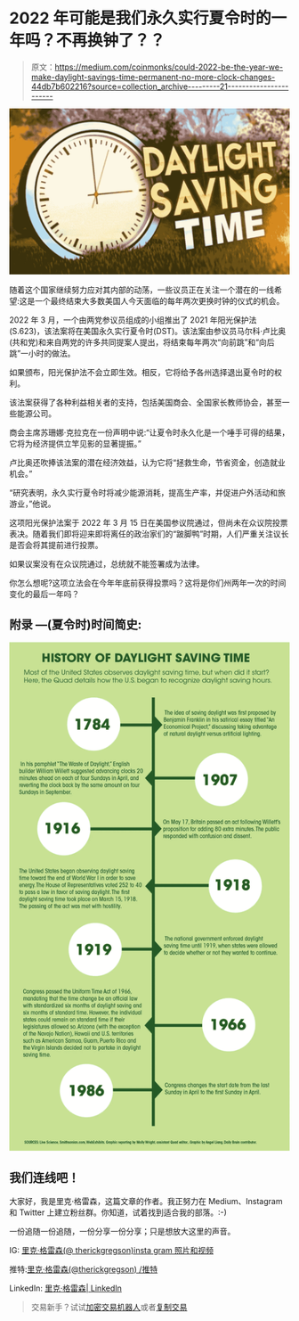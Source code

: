 # 2022 年可能是我们永久实行夏令时的一年吗？不再换钟了？？

> 原文：<https://medium.com/coinmonks/could-2022-be-the-year-we-make-daylight-savings-time-permanent-no-more-clock-changes-44db7b602216?source=collection_archive---------21----------------------->

![](img/b6c2edf81053242f3f01c8952091d4bb.png)

随着这个国家继续努力应对其内部的动荡，一些议员正在关注一个潜在的一线希望:这是一个最终结束大多数美国人今天面临的每年两次更换时钟的仪式的机会。

2022 年 3 月，一个由两党参议员组成的小组推出了 2021 年阳光保护法(S.623)，该法案将在美国永久实行夏令时(DST)。该法案由参议员马尔科·卢比奥(共和党)和来自两党的许多共同提案人提出，将结束每年两次“向前跳”和“向后跳”一小时的做法。

如果颁布，阳光保护法不会立即生效。相反，它将给予各州选择退出夏令时的权利。

该法案获得了各种利益相关者的支持，包括美国商会、全国家长教师协会，甚至一些能源公司。

商会主席苏珊娜·克拉克在一份声明中说:“让夏令时永久化是一个唾手可得的结果，它将为经济提供立竿见影的显著提振。”

卢比奥还吹捧该法案的潜在经济效益，认为它将“拯救生命，节省资金，创造就业机会。”

“研究表明，永久实行夏令时将减少能源消耗，提高生产率，并促进户外活动和旅游业，”他说。

这项阳光保护法案于 2022 年 3 月 15 日在美国参议院通过，但尚未在众议院投票表决。随着我们即将迎来即将离任的政治家们的“跛脚鸭”时期，人们严重关注议长是否会将其提前进行投票。

如果议案没有在众议院通过，总统就不能签署成为法律。

你怎么想呢?这项立法会在今年年底前获得投票吗？这将是你们州两年一次的时间变化的最后一年吗？

## **附录** —(夏令时)时间简史:

![](img/a4e41588c5b841b057f1505cea1bd83b.png)

## **我们连线吧！**

大家好，我是里克·格雷森，这篇文章的作者。我正努力在 Medium、Instagram 和 Twitter 上建立粉丝群。你知道，试着找到适合我的部落。:-)

一份追随一份追随，一份分享一份分享；只是想放大这里的声音。

IG: [里克·格雷森(@ therickgregson)insta gram 照片和视频](https://www.instagram.com/therickgregson/)

推特:[里克·格雷森(@therickgregson) /推特](https://twitter.com/therickgregson)

LinkedIn: [里克·格雷森| LinkedIn](https://www.linkedin.com/in/therickgregson/)

> 交易新手？试试[加密交易机器人](/coinmonks/crypto-trading-bot-c2ffce8acb2a)或者[复制交易](/coinmonks/top-10-crypto-copy-trading-platforms-for-beginners-d0c37c7d698c)